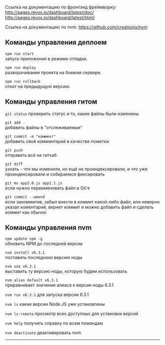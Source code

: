 
Ссылка на документацию по фронтэнд фреймворку:
http://pages.revox.io/dashboard/latest/doc/
http://pages.revox.io/dashboard/latest/html/

Ссылка на документацию по nvm:
https://github.com/creationix/nvm

Команды управления деплоем
---------

`npm run start`  
запуск приложения в режиме отладки.

`npm run deploy`  
разворачивание проекта на боевом сервере.

`npm run rollback`  
откат на предыдущую версию.



Команды управления гитом
---------


`git status`
проверить статус и то, какие файлы были изменены

`git add .`  
добавить файлы в "отслеживаемые"

`git commit -m "коммент"`  
добавить свой комментарий в качестве пометки

`git push`  
отправить всё на гитхаб

`git diff`  
узнать - что мы изменили, но ещё не проиндексировали,
 и что уже проиндексировали и собираемся фиксировать
                         
`git mv app2.0.js app2.1.js`  
если нужно переименовать файл в Git'е

`git commit --amend`  
если закоммитив, забыл внести в коммит какой-либо
файл, или неверно указал коментарий, вернет коммит
и можно добавить файл и сделать коммит как обычно


Команды управления nvm
---------

`npm update npm -g`  
обновить NPM до последней версии

`nvm install v6.3.1`  
поставить последнюю версию ноды

`nvm use v6.3.1`  
выставить ту версию ноды, которую будем использовать

`nvm alias default v6.3.1`  
приравнивает значение алиаса к версии ноды 6.3.1

`nvm run v6.3.1`
для запуска версии 6.3.1

`nvm ls`
какие версии Node.JS уже установлены

`nvm ls-remote`
просмотр всех доступных для установки версий

`nvm help`
получить справку по всем помандам

`nvm deactivate`
деактивировать nvm

_________